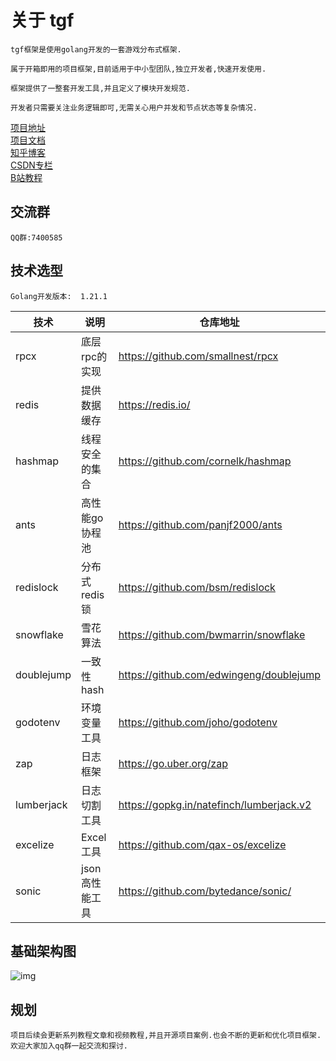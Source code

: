 # 关于 tgf
    tgf框架是使用golang开发的一套游戏分布式框架.

    属于开箱即用的项目框架,目前适用于中小型团队,独立开发者,快速开发使用.

    框架提供了一整套开发工具,并且定义了模块开发规范.

    开发者只需要关注业务逻辑即可,无需关心用户并发和节点状态等复杂情况.


[项目地址](https://github.com/thkhxm/tgf)  
[项目文档](https://thkhxm.github.io/tgf_writerside/starter-topic.html)  
[知乎博客](https://www.zhihu.com/people/tim-30-83/posts)  
[CSDN专栏](https://blog.csdn.net/thkhxm/category_12520142.html)  
[B站教程](https://space.bilibili.com/64497732/channel/seriesdetail?sid=3815364)  


## 交流群
    QQ群:7400585

## 技术选型
    Golang开发版本:  1.21.1

| 技术       | 说明           | 仓库地址                                 |
| ---------- | -------------- | ---------------------------------------- |
| rpcx       | 底层rpc的实现  | https://github.com/smallnest/rpcx        |
| redis      | 提供数据缓存   | https://redis.io/                        |
| hashmap    | 线程安全的集合 | https://github.com/cornelk/hashmap       |
| ants       | 高性能go协程池 | https://github.com/panjf2000/ants        |
| redislock  | 分布式redis锁  | https://github.com/bsm/redislock         |
| snowflake  | 雪花算法       | https://github.com/bwmarrin/snowflake    |
| doublejump | 一致性hash     | https://github.com/edwingeng/doublejump  |
| godotenv   | 环境变量工具   | https://github.com/joho/godotenv         |
| zap        | 日志框架       | https://go.uber.org/zap                  |
| lumberjack | 日志切割工具   | https://gopkg.in/natefinch/lumberjack.v2 |
| excelize   | Excel工具      | https://github.com/qax-os/excelize       |
| sonic      | json高性能工具 | https://github.com/bytedance/sonic/      |

## 基础架构图
![img](jiagoutu.png)

## 规划
    项目后续会更新系列教程文章和视频教程,并且开源项目案例.也会不断的更新和优化项目框架.
    欢迎大家加入qq群一起交流和探讨.